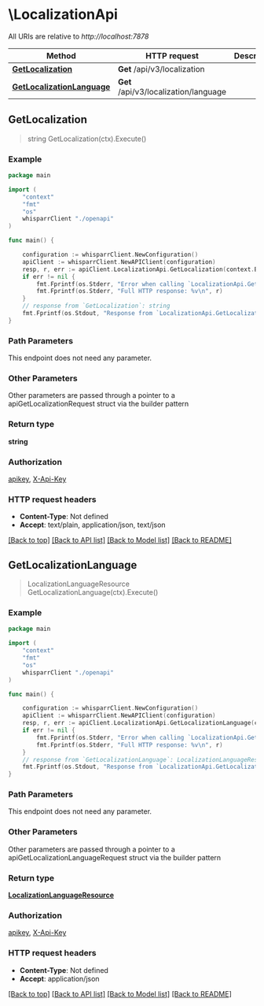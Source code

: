 # \LocalizationApi

All URIs are relative to *http://localhost:7878*

Method | HTTP request | Description
------------- | ------------- | -------------
[**GetLocalization**](LocalizationApi.md#GetLocalization) | **Get** /api/v3/localization | 
[**GetLocalizationLanguage**](LocalizationApi.md#GetLocalizationLanguage) | **Get** /api/v3/localization/language | 



## GetLocalization

> string GetLocalization(ctx).Execute()



### Example

```go
package main

import (
    "context"
    "fmt"
    "os"
    whisparrClient "./openapi"
)

func main() {

    configuration := whisparrClient.NewConfiguration()
    apiClient := whisparrClient.NewAPIClient(configuration)
    resp, r, err := apiClient.LocalizationApi.GetLocalization(context.Background()).Execute()
    if err != nil {
        fmt.Fprintf(os.Stderr, "Error when calling `LocalizationApi.GetLocalization``: %v\n", err)
        fmt.Fprintf(os.Stderr, "Full HTTP response: %v\n", r)
    }
    // response from `GetLocalization`: string
    fmt.Fprintf(os.Stdout, "Response from `LocalizationApi.GetLocalization`: %v\n", resp)
}
```

### Path Parameters

This endpoint does not need any parameter.

### Other Parameters

Other parameters are passed through a pointer to a apiGetLocalizationRequest struct via the builder pattern


### Return type

**string**

### Authorization

[apikey](../README.md#apikey), [X-Api-Key](../README.md#X-Api-Key)

### HTTP request headers

- **Content-Type**: Not defined
- **Accept**: text/plain, application/json, text/json

[[Back to top]](#) [[Back to API list]](../README.md#documentation-for-api-endpoints)
[[Back to Model list]](../README.md#documentation-for-models)
[[Back to README]](../README.md)


## GetLocalizationLanguage

> LocalizationLanguageResource GetLocalizationLanguage(ctx).Execute()



### Example

```go
package main

import (
    "context"
    "fmt"
    "os"
    whisparrClient "./openapi"
)

func main() {

    configuration := whisparrClient.NewConfiguration()
    apiClient := whisparrClient.NewAPIClient(configuration)
    resp, r, err := apiClient.LocalizationApi.GetLocalizationLanguage(context.Background()).Execute()
    if err != nil {
        fmt.Fprintf(os.Stderr, "Error when calling `LocalizationApi.GetLocalizationLanguage``: %v\n", err)
        fmt.Fprintf(os.Stderr, "Full HTTP response: %v\n", r)
    }
    // response from `GetLocalizationLanguage`: LocalizationLanguageResource
    fmt.Fprintf(os.Stdout, "Response from `LocalizationApi.GetLocalizationLanguage`: %v\n", resp)
}
```

### Path Parameters

This endpoint does not need any parameter.

### Other Parameters

Other parameters are passed through a pointer to a apiGetLocalizationLanguageRequest struct via the builder pattern


### Return type

[**LocalizationLanguageResource**](LocalizationLanguageResource.md)

### Authorization

[apikey](../README.md#apikey), [X-Api-Key](../README.md#X-Api-Key)

### HTTP request headers

- **Content-Type**: Not defined
- **Accept**: application/json

[[Back to top]](#) [[Back to API list]](../README.md#documentation-for-api-endpoints)
[[Back to Model list]](../README.md#documentation-for-models)
[[Back to README]](../README.md)

